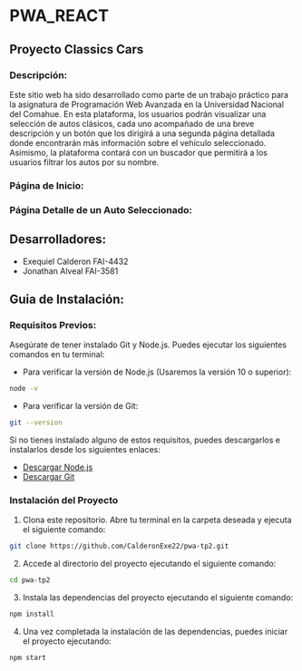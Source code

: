 # PWA_REACT

## Proyecto Classics Cars

### Descripción:
Este sitio web ha sido desarrollado como parte de un trabajo práctico para la asignatura de Programación Web Avanzada en la Universidad Nacional del Comahue. En esta plataforma, los usuarios podrán visualizar una selección de autos clásicos, cada uno acompañado de una breve descripción y un botón que los dirigirá a una segunda página detallada donde encontrarán más información sobre el vehículo seleccionado. Asimismo, la plataforma contará con un buscador que permitirá a los usuarios filtrar los autos por su nombre.

### Página de Inicio:


### Página Detalle de un Auto Seleccionado:


## Desarrolladores:
* Exequiel Calderon FAI-4432
* Jonathan Alveal FAI-3581

## Guia de Instalación:
### Requisitos Previos:
Asegúrate de tener instalado Git y Node.js. Puedes ejecutar los siguientes comandos en tu terminal:

* Para verificar la versión de Node.js (Usaremos la versión 10 o superior):
``` bash
node -v
```
* Para verificar la versión de Git:
``` bash
git --version
```
Si no tienes instalado alguno de estos requisitos, puedes descargarlos e instalarlos desde los siguientes enlaces:
* [Descargar Node.js](https://nodejs.org/en/download)
* [Descargar Git](https://git-scm.com/downloads)

### Instalación del Proyecto

1. Clona este repositorio. Abre tu terminal en la carpeta deseada y ejecuta el siguiente comando:
``` bash
git clone https://github.com/CalderonExe22/pwa-tp2.git
```
2. Accede al directorio del proyecto ejecutando el siguiente comando:
``` bash
cd pwa-tp2
```
3. Instala las dependencias del proyecto ejecutando el siguiente comando:
``` bash
npm install
```
4. Una vez completada la instalación de las dependencias, puedes iniciar el proyecto ejecutando:
``` bash
npm start
```
